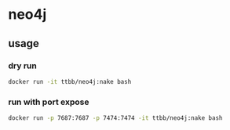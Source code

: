 # neo4j
## usage
### dry run
```bash
docker run -it ttbb/neo4j:nake bash
```
### run with port expose
```bash
docker run -p 7687:7687 -p 7474:7474 -it ttbb/neo4j:nake bash
```
